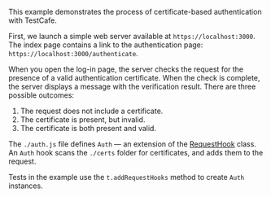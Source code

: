 This example demonstrates the process of certificate-based authentication with TestCafe.

First, we launch a simple web server available at `https://localhost:3000`. The index page contains a link to the authentication page: `https://localhost:3000/authenticate`.

When you open the log-in page, the server checks the request for the presence of a valid authentication certificate. When the check is complete, the server displays a message with the verification result. There are three possible outcomes:

1. The request does not include a certificate.
2. The certificate is present, but invalid.
3. The certificate is both present and valid. 

The `./auth.js` file defines `Auth` — an extension of the [RequestHook](https://testcafe.io/documentation/402669/reference/test-api/requesthook) class. An `Auth` hook scans the `./certs` folder for certificates, and adds them to the request.

Tests in the example use the `t.addRequestHooks` method to create `Auth` instances.
